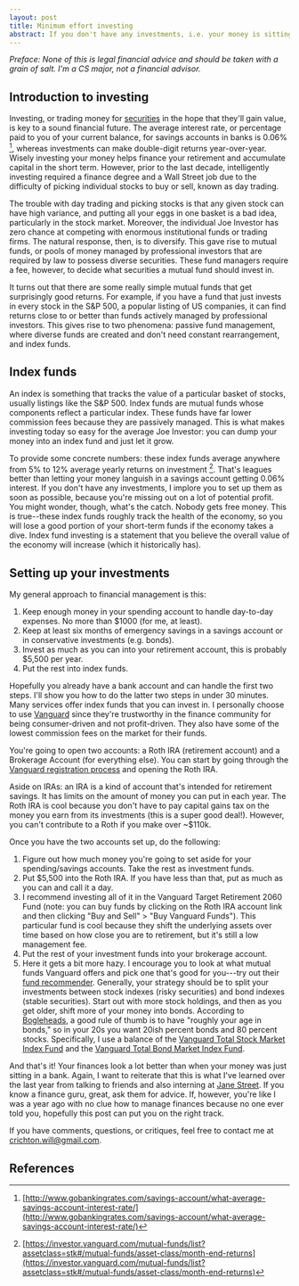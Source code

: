 ```yaml
---
layout: post
title: Minimum effort investing
abstract: If you don't have any investments, i.e. your money is sitting in a savings account, then you're missing out. Investing today is surprisingly easy with the advent of index funds, and I'll take you step by step through both the theory and the practical parts of settings up these investments for yourself. After reading this note and taking 30 minutes out of your day, you can be making 7-12% returns on your money with minimum effort.
---
```


_Preface: None of this is legal financial advice and should be taken with a grain of salt. I'm a CS major, not a financial advisor._

## Introduction to investing

Investing, or trading money for [securities](https://en.wikipedia.org/wiki/Security_(finance)) in the hope that they'll gain value, is key to a sound financial future. The average interest rate, or percentage paid to you of your current balance, for savings accounts in banks is 0.06% [^1], whereas investments can make double-digit returns year-over-year. Wisely investing your money helps finance your retirement and accumulate capital in the short term. However, prior to the last decade, intelligently investing required a finance degree and a Wall Street job due to the difficulty of picking individual stocks to buy or sell, known as day trading.

The trouble with day trading and picking stocks is that any given stock can have high variance, and putting all your eggs in one basket is a bad idea, particularly in the stock market. Moreover, the individual Joe Investor has zero chance at competing with enormous institutional funds or trading firms. The natural response, then, is to diversify. This gave rise to mutual funds, or pools of money managed by professional investors that are required by law to possess diverse securities. These fund managers require a fee, however, to decide what securities a mutual fund should invest in.

It turns out that there are some really simple mutual funds that get surprisingly good returns. For example, if you have a fund that just invests in every stock in the S&P 500, a popular listing of US companies, it can find returns close to or better than funds actively managed by professional investors. This gives rise to two phenomena: passive fund management, where diverse funds are created and don't need constant rearrangement, and index funds.

## Index funds

An index is something that tracks the value of a particular basket of stocks, usually listings like the S&P 500. Index funds are mutual funds whose components reflect a particular index. These funds have far lower commission fees because they are passively managed. This is what makes investing today so easy for the average Joe Investor: you can dump your money into an index fund and just let it grow.

To provide some concrete numbers: these index funds average anywhere from 5% to 12% average yearly returns on investment [^2]. That's leagues better than letting your money languish in a savings account getting 0.06% interest. If you don't have any investments, I implore you to set up them as soon as possible, because you're missing out on a lot of potential profit. You might wonder, though, what's the catch. Nobody gets free money. This is true--these index funds roughly track the health of the economy, so you will lose a good portion of your short-term funds if the economy takes a dive. Index fund investing is a statement that you believe the overall value of the economy will increase (which it historically has).

## Setting up your investments

My general approach to financial management is this:

1. Keep enough money in your spending account to handle day-to-day expenses. No more than $1000 (for me, at least).
2. Keep at least six months of emergency savings in a savings account or in conservative investments (e.g. bonds).
3. Invest as much as you can into your retirement account, this is probably $5,500 per year.
4. Put the rest into index funds.

Hopefully you already have a bank account and can handle the first two steps. I'll show you how to do the latter two steps in under 30 minutes. Many services offer index funds that you can invest in. I personally choose to use [Vanguard](https://investor.vanguard.com/home/) since they're trustworthy in the finance community for being consumer-driven and not profit-driven. They also have some of the lowest commission fees on the market for their funds.

You're going to open two accounts: a Roth IRA (retirement account) and a Brokerage Account (for everything else). You can start by going through the [Vanguard registration process](https://personal.vanguard.com/us/openaccount?CompLocation=GlobalHeader&Component=OpenAccount) and opening the Roth IRA.

Aside on IRAs: an IRA is a kind of account that's intended for retirement savings. It has limits on the amount of money you can put in each year. The Roth IRA is cool because you don't have to pay capital gains tax on the money you earn from its investments (this is a super good deal!). However, you can't contribute to a Roth if you make over ~$110k.

Once you have the two accounts set up, do the following:

1. Figure out how much money you're going to set aside for your spending/savings accounts. Take the rest as investment funds.
2. Put $5,500 into the Roth IRA. If you have less than that, put as much as you can and call it a day.
3. I recommend investing all of it in the Vanguard Target Retirement 2060 Fund (note: you can buy funds by clicking on the Roth IRA account link and then clicking "Buy and Sell" > "Buy Vanguard Funds"). This particular fund is cool because they shift the underlying assets over time based on how close you are to retirement, but it's still a low management fee.
4. Put the rest of your investment funds into your brokerage account.
5. Here it gets a bit more hazy. I encourage you to look at what mutual funds Vanguard offers and pick one that's good for you---try out their [fund recommender](https://personal.vanguard.com/us/funds/tools/recommendation). Generally, your strategy should be to split your investments between stock indexes (risky securities) and bond indexes (stable securities). Start out with more stock holdings, and then as you get older, shift more of your money into bonds. According to [Bogleheads](https://www.bogleheads.org/wiki/Bogleheads%C2%AE_investment_philosophy), a good rule of thumb is to have "roughly your age in bonds," so in your 20s you want 20ish percent bonds and 80 percent stocks. Specifically, I use a balance of the [Vanguard Total Stock Market Index Fund](https://personal.vanguard.com/us/funds/snapshot?FundId=0085&FundIntExt=INT) and the [Vanguard Total Bond Market Index Fund](https://personal.vanguard.com/us/funds/snapshot?FundId=0084&FundIntExt=INT).

And that's it! Your finances look a lot better than when your money was just sitting in a bank. Again, I want to reiterate that this is what I've learned over the last year from talking to friends and also interning at [Jane Street](https://www.janestreet.com/). If you know a finance guru, great, ask them for advice. If, however, you're like I was a year ago with no clue how to manage finances because no one ever told you, hopefully this post can put you on the right track.

If you have comments, questions, or critiques, feel free to contact me at [crichton.will@gmail.com](mailto:crichton.will@gmail.com).

## References
[^1]: [http://www.gobankingrates.com/savings-account/what-average-savings-account-interest-rate/](http://www.gobankingrates.com/savings-account/what-average-savings-account-interest-rate/)

[^2]: [https://investor.vanguard.com/mutual-funds/list?assetclass=stk#/mutual-funds/asset-class/month-end-returns](https://investor.vanguard.com/mutual-funds/list?assetclass=stk#/mutual-funds/asset-class/month-end-returns)
